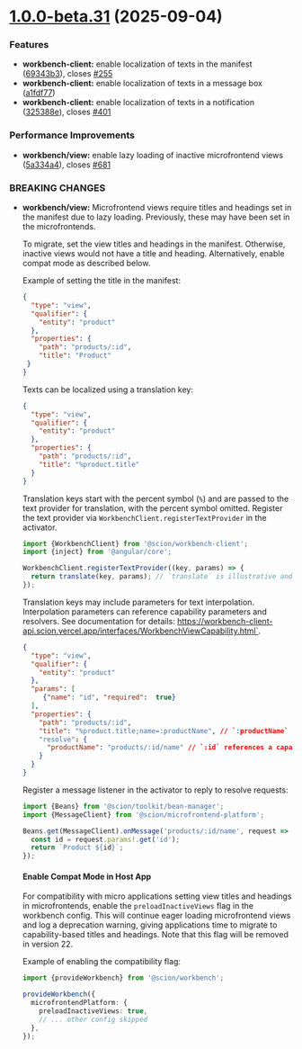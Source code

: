 # [1.0.0-beta.31](https://github.com/SchweizerischeBundesbahnen/scion-workbench/compare/workbench-client-1.0.0-beta.30...workbench-client-1.0.0-beta.31) (2025-09-04)


### Features

* **workbench-client:** enable localization of texts in the manifest ([69343b3](https://github.com/SchweizerischeBundesbahnen/scion-workbench/commit/69343b3fe23e750f2a16ef61f6f215316cd83c78)), closes [#255](https://github.com/SchweizerischeBundesbahnen/scion-workbench/issues/255)
* **workbench-client:** enable localization of texts in a message box ([a1fdf77](https://github.com/SchweizerischeBundesbahnen/scion-workbench/commit/a1fdf77302ee52c4e7853f6359dc7e63cad1741f))
* **workbench-client:** enable localization of texts in a notification ([325388e](https://github.com/SchweizerischeBundesbahnen/scion-workbench/commit/325388eae0e2cae72532ab98722d893404b6b2c6)), closes [#401](https://github.com/SchweizerischeBundesbahnen/scion-workbench/issues/401)


### Performance Improvements

* **workbench/view:** enable lazy loading of inactive microfrontend views ([5a334a4](https://github.com/SchweizerischeBundesbahnen/scion-workbench/commit/5a334a433a320987366ca52475a244347761b817)), closes [#681](https://github.com/SchweizerischeBundesbahnen/scion-workbench/issues/681)


### BREAKING CHANGES

* **workbench/view:** Microfrontend views require titles and headings set in the manifest due to lazy loading. Previously, these may have been set in the microfrontends.

  To migrate, set the view titles and headings in the manifest. Otherwise, inactive views would not have a title and heading. Alternatively, enable compat mode as described below.

  Example of setting the title in the manifest:
  ```json
  {
    "type": "view",
    "qualifier": {
      "entity": "product"
    },
    "properties": {
      "path": "products/:id",
      "title": "Product"
   }
  }
  ```

  Texts can be localized using a translation key:
  ```json
  {
    "type": "view",
    "qualifier": {
      "entity": "product"
    },
    "properties": {
      "path": "products/:id",
      "title": "%product.title"
    }
  }
  ```
  Translation keys start with the percent symbol (`%`) and are passed to the text provider for translation, with the percent symbol omitted. Register the text provider via `WorkbenchClient.registerTextProvider` in the activator.

  ```ts
  import {WorkbenchClient} from '@scion/workbench-client';
  import {inject} from '@angular/core';
  
  WorkbenchClient.registerTextProvider((key, params) => {
    return translate(key, params); // `translate` is illustrative and not part of the Workbench API
  });
  ```
  Translation keys may include parameters for text interpolation. Interpolation parameters can reference capability parameters and resolvers. See documentation for details: https://workbench-client-api.scion.vercel.app/interfaces/WorkbenchViewCapability.html`.

  ```json
  {
    "type": "view",
    "qualifier": {
      "entity": "product"
    },
    "params": [
       {"name": "id", "required":  true}
    ],
    "properties": {
      "path": "products/:id",
      "title": "%product.title;name=:productName", // `:productName` references a resolver
      "resolve": {
        "productName": "products/:id/name" // `:id` references a capability parameter
      }
    }
  }
  ```
  Register a message listener in the activator to reply to resolve requests:
  ```ts
  import {Beans} from '@scion/toolkit/bean-manager';
  import {MessageClient} from '@scion/microfrontend-platform';
  
  Beans.get(MessageClient).onMessage('products/:id/name', request => {
    const id = request.params!.get('id');
    return `Product ${id}`;
  });
  ```

  #### Enable Compat Mode in Host App
  For compatibility with micro applications setting view titles and headings in microfrontends, enable the `preloadInactiveViews` flag in the workbench config. This will continue eager loading microfrontend views and log a deprecation warning, giving applications time to migrate to capability-based titles and headings. Note that this flag will be removed in version 22.

  Example of enabling the compatibility flag:
  ```ts
  import {provideWorkbench} from '@scion/workbench';
  
  provideWorkbench({
    microfrontendPlatform: {
      preloadInactiveViews: true,
      // ... other config skipped
    },
  });
  ```
